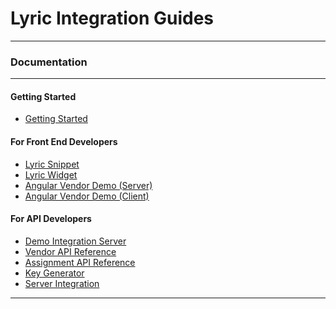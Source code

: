 # Lyric Integration Guides

<hr/>
<h3>Documentation</h3>
<hr/>
<div class=row>

<div class="col-sm-4">

#### Getting Started

* [Getting Started](!Getting_Started)

</div>

<div class="col-sm-4">

#### For Front End Developers

* [Lyric Snippet](!Lyric_Snippet)
* [Lyric Widget](!Lyric_Snippet/Lyric_Widget)
* [Angular Vendor Demo (Server)](!Angular_Demo/Server_Demo)
* [Angular Vendor Demo (Client)](!Angular_Demo/Client_Demo)

</div>
<div class="col-sm-4">

#### For API Developers
* [Demo Integration Server](!Demo_Integration_Server)
* [Vendor API Reference](/secure/vendor-api/)
* [Assignment API Reference](/secure/assignments-api/)
* [Key Generator](/secure/settings/#/settings)
* [Server Integration](!Server_Integration)

</div>

</div>

<div class="clear"></div>
<hr/>